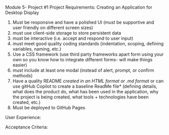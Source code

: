 Module 5- Project #1 
Project Requirements: 
Creating an Application for Desktop Display 
1. Must be responsive and have a polished UI (must be supportive and user friendly on different screen sizes)
2. must use client-side storage to store persistent data
3. must be interactive (i.e. accept and respond to user input)
4. must meet good quality coding standards (indentation, scoping, defining variables, naming, etc.) 
5. Use a CSS framework (use third party frameworks apart form using your own so you know how to integrate different forms- will make things easier) 
6. must include at least one modal (instead of alert, prompt, or confirm methods)
7. Have a quality README *created in an HTML format or .md format* or can use gitHub Copilot to create a baseline ReadMe file* (defining details, what does the product do, what has been used in the application, why the project is being created, what tools + technologies have been created, etc.) 
8. Must be deployed to GitHub Pages 


User Experience:


Acceptance Criteria: 
